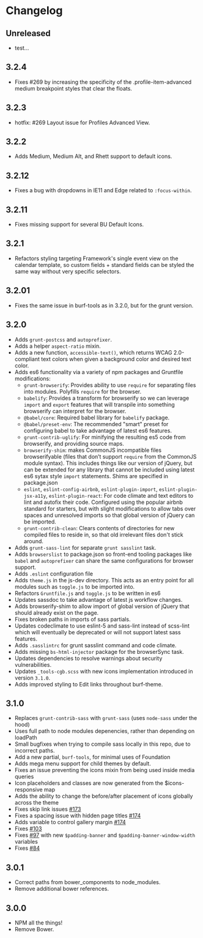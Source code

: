 # Changelog

## Unreleased

- test...

## 3.2.4

- Fixes #269 by increasing the specificity of the .profile-item-advanced medium breakpoint styles that clear the floats.

## 3.2.3

- hotfix: #269 Layout issue for Profiles Advanced View.

## 3.2.2

- Adds Medium, Medium Alt, and Rhett support to default icons.

## 3.2.12

- Fixes a bug with dropdowns in IE11 and Edge related to `:focus-within`.

## 3.2.11

- Fixes missing support for several BU Default Icons.

## 3.2.1

- Refactors styling targeting Framework's single event view on the calendar
  template, so custom fields + standard fields can be styled the same way
  without very specific selectors.

## 3.2.01

- Fixes the same issue in burf-tools as in 3.2.0, but for the grunt version.

## 3.2.0

- Adds `grunt-postcss` and `autoprefixer`.
- Adds a helper `aspect-ratio` mixin.
- Adds a new function, `accessible-text()`, which returns WCAG 2.0-compliant
  text colors when given a background color and desired text color.
- Adds es6 functionality via a variety of npm packages and Gruntfile
  modifications:
    - `grunt-browserify`: Provides ability to use `require` for separating files into
      modules. Polyfills `require` for the browser.
    - `babelify`: Provides a transform for browserify so we can leverage
      `import` and `export` features that will transpile into something
      browserify can interpret for the browser.
    - `@babel/core`: Required babel library for `babelify` package.
    - `@babel/preset-env`: The recommended "smart" preset for configuring babel
      to take advantage of latest es6 features.
    - `grunt-contrib-uglify`: For minifying the resulting es5 code from
      browserify, and providing source maps.
    - `browserify-shim`: makes CommonJS incompatible files browserifyable (files
      that don’t support `require` from the CommonJS module syntax). This
      includes things like our version of jQuery, but can be extended for any
      library that cannot be included using latest es6 sytax style `import`
      statements. Shims are specified in package.json
    - `eslint`, `eslint-config-airbnb`, `eslint-plugin-import`,
      `eslint-plugin-jsx-a11y`, `eslint-plugin-react`: For code climate and
      text editors to lint and autofix their code. Configured using the popular
      airbnb standard for starters, but with slight modifications to allow tabs
      over spaces and unresolved imports so that global version of jQuery can be
      imported.
    - `grunt-contrib-clean`: Clears contents of directories for new compiled
      files to reside in, so that old irrelevant files don't stick around.
- Adds `grunt-sass-lint` for separate `grunt sasslint` task.
- Adds `browserslist` to package.json so front-end tooling packages like `babel`
  and `autoprefixer` can share the same configurations
  for browser support.
- Adds `.eslint` configuration file
- Adds `theme.js` in the js-dev directory. This acts as an entry point for all
  modules such as `toggle.js` to be imported into.
- Refactors `Gruntfile.js` and `toggle.js` to be written in es6
- Updates sassdoc to take advantage of latest js workflow changes.
- Adds browserify-shim to allow import of global version of jQuery that should
  already exist on the page.
- Fixes broken paths in imports of sass partials.
- Updates codeclimate to use eslint-5 and sass-lint instead of scss-lint which
  will eventually be deprecated or will not support latest sass features.
- Adds `.sasslintrc` for grunt sasslint command and code climate.
- Adds missing `bs-html-injector` package for the browserSync task.
- Updates dependencies to resolve warnings about security vulnerabilities.
- Updates `_tools-cgb.scss` with new icons implementation introduced in version
  `3.1.0`.
- Adds improved styling to Edit links throughout burf-theme.

## 3.1.0

- Replaces `grunt-contrib-sass` with `grunt-sass` (uses `node-sass` under the hood)
- Uses full path to node modules depenencies, rather than depending on loadPath
- Small bugfixes when trying to compile sass locally in this repo, due to
incorrect paths.
- Add a new partial, `burf-tools`, for minimal uses of Foundation
- Adds mega menu support for child themes by default.
- Fixes an issue preventing the icons mixin from being used inside media queries
- Icon placeholders and classes are now generated from the $icons-responsive map
- Adds the ability to change the before/after placement of icons globally across
the theme
- Fixes skip link issues [#173](https://github.com/bu-ist/responsive-foundation/issues/173)
- Fixes a spacing issue with hidden page titles [#174](https://github.com/bu-ist/responsive-foundation/issues/174)
- Adds variable to control gallery margin [#174](https://github.com/bu-ist/responsive-foundation/issues/174)
- Fixes [#103](https://github.com/bu-ist/responsive-foundation/issues/103)
- Fixes [#97](https://github.com/bu-ist/responsive-foundation/issues/97) with new `$padding-banner` and `$padding-banner-window-width` variables
- Fixes [#84](https://github.com/bu-ist/responsive-foundation/issues/84)

## 3.0.1

- Correct paths from bower_components to node_modules.
- Remove additional bower references.

## 3.0.0

- NPM all the things!
- Remove Bower.
